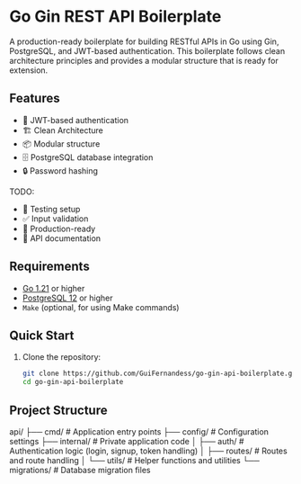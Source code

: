 # Go Gin REST API Boilerplate
A production-ready boilerplate for building RESTful APIs in Go using Gin, PostgreSQL, and JWT-based authentication. This boilerplate follows clean architecture principles and provides a modular structure that is ready for extension.

## Features

- 🔐 JWT-based authentication
- 🏗️ Clean Architecture
- 📦 Modular structure
- 🗄️ PostgreSQL database integration
- 🔒 Password hashing

TODO: 

- 🧪 Testing setup
- ✅ Input validation
- 🚀 Production-ready
- 📝 API documentation

## Requirements

- [Go 1.21](https://golang.org/dl/) or higher
- [PostgreSQL 12](https://www.postgresql.org/download/) or higher
- `Make` (optional, for using Make commands)

## Quick Start

1. Clone the repository:
   ```bash
   git clone https://github.com/GuiFernandess/go-gin-api-boilerplate.git
   cd go-gin-api-boilerplate

## Project Structure

api/
├── cmd/            # Application entry points
├── config/         # Configuration settings
├── internal/       # Private application code
│   ├── auth/       # Authentication logic (login, signup, token handling)
│   ├── routes/     # Routes and route handling
│   └── utils/      # Helper functions and utilities
└── migrations/     # Database migration files